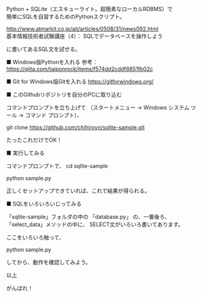 Python + SQLite（エスキューライト。超簡素なローカルRDBMS）で  
簡単にSQLを自習するためのPythonスクリプト。  
  
http://www.atmarkit.co.jp/ait/articles/0508/31/news092.html  
基本情報技術者試験講座（4）：
SQLでデータベースを操作しよう

に書いてあるSQL文を試せる。

■ Windows版Pythonを入れる
参考：
https://qiita.com/taiponrock/items/f574dd2cddf8851fb02c

■ Git for Windows版Gitを入れる
https://gitforwindows.org/

■ このGithubリポジトリを自分のPCに取り込む

コマンドプロンプトを立ち上げて
（スタートメニュー → Windows システム ツール → コマンド プロンプト）、

git clone https://github.com/chihiroyn/sqlite-sample.git

たったこれだけでOK！

■ 実行してみる

コマンドプロンプトで、
cd sqlite-sample

python sample.py

正しくセットアップできていれば、これで結果が得られる。

■ SQLをいろいろいじってみる

「sqlite-sample」フォルダの中の
「database.py」
の、一番後ろ、「select_data」メソッドの中に、
SELECT文がいろいろ書いてあります。

ここをいろいろ触って、

python sample.py

してから、動作を確認してみよう。

以上

がんばれ！
